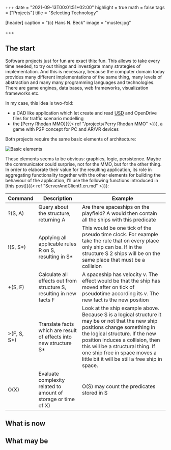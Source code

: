 +++
date = "2021-09-13T00:01:51+02:00"
highlight = true
math = false
tags = ["Projects"]
title = "Selecting Technology"

[header]
  caption = "(c) Hans N. Beck"
  image = "muster.jpg"

+++

## The start ##

Software projects just for fun are exact this: fun. This allows to take every time needed, to try out things and investigate many strategies of implementation.  And this is necessary, because the computer domain today provides many different implementations of the same thing, many levels of abstraction and many many programming languages and technologies. There are game engines, data bases, web frameworks, visualization frameworks etc.

In my case, this idea is two-fold:

+  a CAD like application which let create and read [USD](https://graphics.pixar.com/usd/docs/index.html) and OpenDrive files for traffic scenario modelling
+  the [Perry Rhodan MMO]({{< ref "/projects/Perry Rhodan MMO" >}}), a game with P2P concept for PC and AR/VR devices

Both projects require the same basic elements of architecture: 

![Basic elements](/src/BasicElements.png)

These elements seems to be obvious:  graphics, logic, persistence. Maybe the communicator could surprise, not for the MMO, but for the other thing. In order to elaborate their value for the resulting application, its role in aggregating functionality together with the other elements for building the behaviour of the application, I'll use the following functions introduced in [this post]({{< ref "ServerAndClient1.en.md" >}}):

| Command              | Description              | Example |
| ---------------------|--------------------------|--------|
| ?(S, A) | Query about the structure, returning A | Are there spaceships on the playfield? A would then contain all the ships with this predicate |
| !(S, S\*) | Applying all applicable rules R on S, resulting in S\*| This would be one tick of the pseudo time clock. For example take the rule that on every place only ship can be. If in the structure S 2 ships will be on the same place that must be a collision |
| +(S, F) | Calculate all effects out from structure S, resulting in new facts F | A spaceship has velocity v. The effect would be that the ship has moved after on tick of pseudotime according its v. The new fact is the new position |
| >(F, S, S\*) | Translate facts which are result of effects into new structure S\*| Look at the ship example above. Because S is a logical structure it may be or not that the new ship positions change something in the logical structure. If the new position induces a collision, then this will be a structural thing. If one ship free in space moves a little bit it will be still a free ship in space.|
| O(X) | Evaluate complexity related to amount of storage or time of X) | O(S) may count the predicates stored in S |

## What is now ##





## What may be ##
